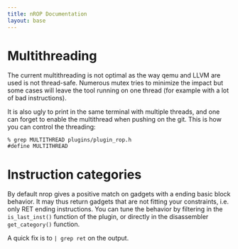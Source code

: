 ```yaml
---
title: nROP Documentation
layout: base
---
```


# Multithreading

The current multithreading is not optimal as the way qemu and LLVM are used is not thread-safe. Numerous mutex tries to minimize the impact but some cases will leave the tool running on one thread (for example with a lot of bad instructions).

It is also ugly to print in the same terminal with multiple threads, and one can forget to enable the multithread when pushing on the git. This is how you can control the threading:

    % grep MULTITHREAD plugins/plugin_rop.h
    #define MULTITHREAD

# Instruction categories

By default nrop gives a positive match on gadgets with a ending basic block behavior. It may thus return gadgets that are not fitting your constraints, i.e. only RET ending instructions. You can tune the behavior by filtering in the `is_last_inst()` function of the plugin, or directly in the disassembler `get_category()` function.

A quick fix is to `| grep ret` on the output.
